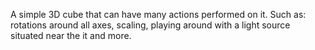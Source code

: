 A simple 3D cube that can have many actions performed on it. Such as: rotations around all axes, scaling, playing around with a light source situated near the it and more.
